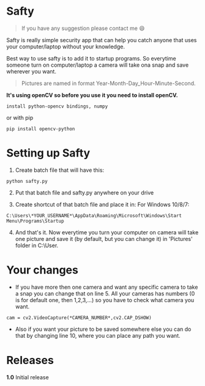 # Safty
> If you have any suggestion please contact me :smile:

Safty is really simple security app that can help you catch anyone that uses your computer/laptop without your knowledge.

Best way to use safty is to add it to startup programs. So everytime someone turn on computer/laptop a camera will take ona snap and save wherever you want.
> Pictures are named in format Year-Month-Day_Hour-Minute-Second.

**It's using openCV so before you use it you need to install openCV.**

```
install python-opencv bindings, numpy
```

or with pip

```
pip install opencv-python
```

# Setting up Safty
1) Create batch file that will have this:

```
python safty.py
```

2) Put that batch file and safty.py anywhere on your drive

3) Create shortcut of that batch file and place it in:
For Windows 10/8/7:
```
C:\Users\*YOUR_USERNAME*\AppData\Roaming\Microsoft\Windows\Start Menu\Programs\Startup
```

4) And that's it. Now everytime you turn your computer on camera will take one picture and save it (by default, but you can change it) in 'Pictures' folder in C:\User.

# Your changes
- If you have more then one camera and want any specific camera to take a snap you can change that on line 5. All your cameras has numbers (0 is for default one, then 1,2,3,...) so you have to check what camera you want.
```
cam = cv2.VideoCapture(*CAMERA_NUMBER*,cv2.CAP_DSHOW)
```

- Also if you want your picture to be saved somewhere else you can do that by changing line 10, where you can place any path you want.

# Releases
**1.0** Initial release
